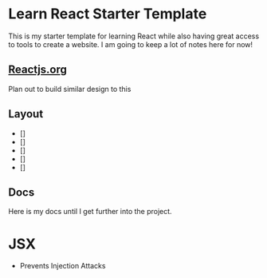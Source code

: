 # Learn React Starter Template

This is my starter template for learning React while also having great access to tools to create a website. I am going to keep a lot of notes here for now!

## [Reactjs.org](https://reactjs.org/)
Plan out to build similar design to this

## Layout
- []<Banner>
- []<NavBar>
- []<Hero>
- []<Main>
- []<Footer>

## Docs
Here is my docs until I get further into the project.

# JSX
- Prevents Injection Attacks